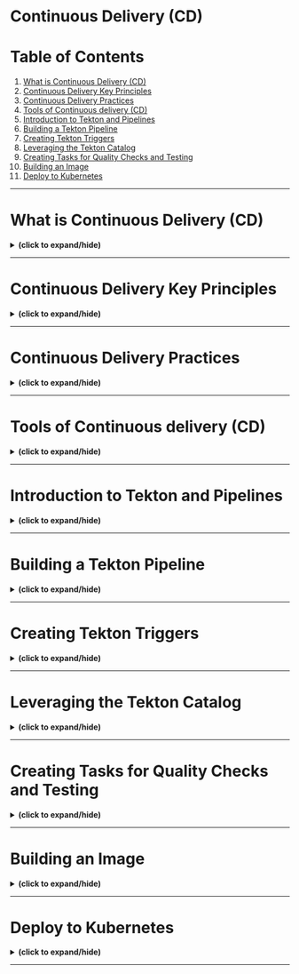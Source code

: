 # Continuous Delivery (CD)

# Table of Contents
1. [What is Continuous Delivery (CD)](#what_is_cd)
2. [Continuous Delivery Key Principles](#cd_principles)
3. [Continuous Delivery Practices](#cd_practices)
4. [Tools of Continuous delivery (CD)](#tools_of_cd)
5. [Introduction to Tekton and Pipelines](#intro_to_tekton_and_pipelines)
6. [Building a Tekton Pipeline](#building_tekton_pipelines)
7. [Creating Tekton Triggers](#creating_tekton_triggers)
8. [Leveraging the Tekton Catalog](#leveraging_tekton_catalog)
9. [Creating Tasks for Quality Checks and Testing](#creating_tasks_for_quality_checks_and_testings)
10. [Building an Image](#building_image)
11. [Deploy to Kubernetes](#deploy_to_kubernetes)

---

<a id="what_is_cd"></a>
# What is Continuous Delivery (CD)
<details close>
<summary><b>(click to expand/hide)</b></summary>
<!-- MarkdownTOC -->

# What is Continuous Delivery?

## Overview
- **Objective**: Understand Continuous Delivery and its differentiation from Continuous Integration.

## Continuous Integration vs Continuous Delivery
- **Continuous Integration (CI)**: Involves integrating code into a main/master/trunk branch regularly to ensure compatibility and functionality.
- **Continuous Delivery (CD)**: Takes the integrated code and deploys it, possibly in various environments, but not necessarily each time CI occurs.

## Definition and Practice of Continuous Delivery
- **Definition**: Practices ensuring that code can be rapidly and safely deployed to production or production-like environments.
- **Key Aspects**:
  - Automated deployment to development, test, or staging environments.
  - Continuous Deployment refers specifically to automatic deployments to production.

## Goals of Continuous Delivery
- **Main Goal**: Enable software release to production at any time.
- **Requirements**:
  - Main/master branch must always be deployable.
  - Implement checks to prevent bad code from entering the main branch.
  - Utilize CI for testing during pull requests.
- **Benefits**:
  - Automates software transport through various stages of the SDLC.
  - Reduces deployment time and costs, including manual failures.
  - Increases deployment confidence and scalability.
  - Improves Quality Assurance across development, testing, and staging stages, leading to reliable production deployments.

## Key Takeaways
- CI/CD are distinct processes in software development.
- Continuous Delivery focuses on building software ready for release at any time.
- It involves deploying code automatically through various stages before production.
- Pull requests and feature branches ensure code reliability before merging.
- The process aims for bug-free, purpose-fit software in production.

<!-- /MarkdownTOC -->
</details>

---

<a id="cd_principles"></a>
# Continuous Delivery Key Principles
<details close>
<summary><b>(click to expand/hide)</b></summary>
<!-- MarkdownTOC -->

# Continuous Delivery Key Principles

## Overview
- **Objective**: Understand and describe the five key principles of Continuous Delivery.

## Five Key Principles

### 1. Build in Quality
- **Concept**: Ensure quality at every step of the development process.
- **Implementation**:
  - Plan for quality.
  - Utilize code reviews and quality checks in every pull request.

### 2. Work in Small Batches
- **Advantages**:
  - Reduces risk.
  - Easier to manage and integrate.
- **Approach**:
  - Keep user stories small.
  - Continuously integrate small changes with the base code.

### 3. Automate Repetitive Tasks
- **Issue**: People are inefficient at repetitive tasks.
- **Solution**:
  - Use automation for tasks like testing.
  - Examples: GitHub Actions for automated testing and integration.

### 4. Relentless Continuous Improvement
- **Philosophy**: Frequent practice leads to proficiency and reduced failure rates.
- **Process**:
  - Deliver changes to a known, working environment.
  - Constantly evaluate and improve processes.

### 5. Collective Responsibility
- **Culture**:
  - Avoid blame culture; focus on system improvement.
- **Responsibility**:
  - Everyone is accountable for their contribution.
  - Emphasize solving systemic issues over individual blame.

## Conclusion
- Continuous Delivery is about integrating quality, working in manageable increments, automating routine tasks, constantly improving processes, and fostering a culture of collective responsibility.
- The focus is on system efficiency and effectiveness, rather than individual performance.

<!-- /MarkdownTOC -->
</details>

---

<a id="cd_practices"></a>
# Continuous Delivery Practices
<details close>
<summary><b>(click to expand/hide)</b></summary>
<!-- MarkdownTOC -->

# Continuous Delivery Practices

## Overview
- **Objective**: Learn Continuous Delivery best practices, CI/CD pipeline requirements, and distinguish between Continuous Deployment and Continuous Delivery.

## Best Practices for Continuous Delivery

### 1. Make Every Change Releasable
- **Includes**: User documentation, operations runbooks.
- **Purpose**: Ensures each change is functional and well-documented.

### 2. Build on Continuous Integration
- **Approach**: Use short-lived feature branches, avoid long-lived branches.
- **Method**: Trunk-based development, where changes are continuously integrated into the main codebase.

### 3. Construct Automated Delivery Pipelines
- **Goal**: Consistent and predictable code releases.
- **Focus**: Automate processes across the software development lifecycle.

### 4. Aim for No Downtime
- **Strategy**: Validate new functions before deploying to public instances.

### 5. Release at the Granularity of Test
- **Rule**: If parts are tested together, they should be released together.
- **Tools**: Use release automation tools for coordinated delivery.

## CI/CD Pipeline Requirements

1. **Code Repository**: Hosts and manages all source code.
2. **Build Server**: Manages application building, ensures clean builds.
3. **Integration Server**: Handles build automation and testing.
4. **Artifact Repository**: Stores binaries and artifacts for deployment.

## Continuous Deployment vs Continuous Delivery

- **Continuous Delivery**:
  - Automated movement of code through the development lifecycle.
  - Depends on passing automation tests.

- **Continuous Deployment**:
  - Part of Continuous Delivery.
  - Involves deploying delivered code to production.

## Business Implementation
- **Determination**: Based on business needs.
- **Benefit of Continuous Deployment**: Facilitates repeated, reliable, and quick software releases to production.

## Conclusion
- Continuous Delivery involves several best practices focusing on automation, testing, and deployment.
- A CI/CD pipeline encompasses various servers and repositories for streamlined development.
- Understanding the distinction between Continuous Deployment and Continuous Delivery is crucial for aligning with business objectives.

<!-- /MarkdownTOC -->
</details>

---

<a id="tools_of_cd"></a>
# Tools of Continuous delivery (CD)
<details close>
<summary><b>(click to expand/hide)</b></summary>
<!-- MarkdownTOC -->

# Tools of Continuous Delivery

## Overview
- **Objective**: Understand and describe various Continuous Delivery (CD) tools and key considerations when choosing a CD tool.

## Key Continuous Delivery Tools

### Jenkins
- **Type**: Older CI/CD tool.
- **Pros**: Large community, many plugins.
- **Cons**: Lacks visibility in pipeline, requires extensive setup and maintenance.

### Spinnaker
- **Origin**: Developed by Netflix.
- **Features**: Cloud-agnostic, manages CD pipelines, simplifies release rollbacks, supports load balancers and scaling clusters.

### Concourse CI
- **Focus**: Built with containers, scalable, flexible with Docker image builds.

### GitLab
- **Capabilities**: Implements both CI and CD, integrates with source code management, supports major cloud platforms.

### Travis CI
- **Characteristics**: CI tool with CD capabilities, minimal maintenance, less feature-rich.

### Tekton
- **Strengths**: Open source, vendor-neutral for Kubernetes, modular, supports multiple environments.

### Go CD
- **Advantages**: Easy pipeline setup, native Docker/Kubernetes support, Value Stream Map tool, YAML/JSON pipeline configuration.

### Argo CD
- **Development**: By Intuit, for GitOps workflow.
- **Utility**: Easy to use UI, integrates with various CI tools, focuses on Kubernetes controller for application state management.

## Choosing a CD Tool: Key Considerations

1. **Features**: Look for audit trails, integrated secrets, and role-based access control.
2. **Compatibility**: Ensure compatibility with existing CI pipelines.
3. **Ease of Use**: Consider setup and maintenance requirements.
4. **Scanning and Deployment**: Tools should handle application security scanning and automate deployments.

## Pipeline Tasks

1. **Security Scanning**: Includes vulnerability and secret scanning, SAST, and DAST.
2. **Code Deployment**: Emphasize automation for consistency across environments.

## Spotlight on Argo CD and Tekton

- **Argo CD**: 
  - Focuses on GitOps pattern.
  - Automates and audits CD processes.
  - Monitors and ensures parity between current and desired application states.

- **Tekton**: 
  - Offers standardized CI/CD tooling.
  - Compatible with tools like Jenkins, Skaffold, Knative.
  - Provides fully portable pipelines for reuse.

## Conclusion
- A variety of CD tools are available, each with unique features and strengths.
- Argo CD and Tekton stand out for their specific functionalities in Kubernetes and pipeline portability.
- When selecting a CD tool, consider features, compatibility, ease of use, and the ability to handle key pipeline tasks.

<!-- /MarkdownTOC -->
</details>

---

<a id="intro_to_tekton_and_pipelines"></a>
# Introduction to Tekton and Pipelines
<details close>
<summary><b>(click to expand/hide)</b></summary>
<!-- MarkdownTOC -->

# Introduction to Tekton and Pipelines

## Overview
- **Purpose**: This video introduces Tekton, explaining its functionality and workings in the context of CI/CD pipelines.
- **Key Point**: Tekton is an open-source framework for creating flexible CI/CD pipelines.

## What is Tekton?
- **Definition**: Tekton is an open-source framework used for building CI/CD pipelines.
- **Flexibility**: Offers a range of building blocks for creating simple to complex pipelines.
- **Applications**: Automates the processes of building, testing, and deploying applications.
- **Execution Control**: Enables running steps either in series or parallel.
- **Compatibility**: Functions across cloud providers and on-premises systems.

## Benefits of Using Tekton
1. **Standardization**: Being vendor-neutral, Tekton standardizes CI/CD tooling across various environments.
2. **Built-In Best Practices**: Offers a logical layout for creating scalable, serverless, and cloud-native CI/CD systems.
3. **Flexibility and Customization**: Provides options to design and customize pipelines based on team requirements.
4. **Cloud Native**: Runs natively on Kubernetes clusters, removing the need for separate CI/CD solutions.

## Tekton's Conceptual Building Blocks
1. **Events**: External triggers like pull requests or Git pushes.
2. **Triggers**: Initiates pipeline runs based on events.
3. **Pipelines**: Collections of tasks executed in response to triggers.
4. **Tasks**: Units of work comprising one or more steps.
5. **Steps**: Actual command executions within tasks.

## Tekton's Physical Building Blocks (Kubernetes CRDs)
1. **EventListener**: Listens for external events like Git activities.
2. **TriggerBinding**: Captures parameters from events for pipeline runs.
3. **TriggerTemplate**: Associates parameters with PipelineRuns.
4. **PipelineRun**: Instantiates a pipeline, managing task executions.
5. **TaskRun**: Creates a Kubernetes pod for each task.
6. **PersistentVolumeClaim**: Facilitates sharing of artifacts across tasks.

## Conclusion
- **Tekton's Role**: A comprehensive framework for CI/CD pipeline creation and management within Kubernetes environments.
- **Learnings**: Understanding of Tekton's flexibility, benefits, conceptual and physical components.

<!-- /MarkdownTOC -->
</details>

---

<a id="building_tekton_pipelines"></a>
# Building a Tekton Pipeline
<details close>
<summary><b>(click to expand/hide)</b></summary>
<!-- MarkdownTOC -->

# Building a Tekton Pipeline

## Overview
- **Objective**: This video demonstrates how to create Tekton tasks, pass parameters to them, and organize these tasks into a Tekton pipeline.
- **Focus**: The process starts from defining steps and tasks, moving towards building a complete pipeline.

## Creating Tekton Tasks
1. **Starting Point**: Define the necessary steps for a Continuous Delivery pipeline, such as code checkout, quality checks, unit tests, artifact building, and deployment.
2. **Task Definition**: Tasks in Tekton, which represent these steps, are defined in YAML files (Kubernetes manifests).
3. **Example - Checkout Task**:
   - **API Version**: Define the API version, e.g., `tekton.dev/v1beta1`.
   - **Resource Type**: Specify the resource type as `task`.
   - **Task Name**: Set a name in the metadata section, e.g., `checkout`.
   - **Steps**: Define steps within the task, including the image used (e.g., `bitnami/git:latest`) and the command to execute (e.g., `git clone`).

## Passing Parameters to Tasks
1. **Defining Parameters**: Parameters are defined using the `params` keyword.
2. **Example Parameter**: Name a parameter `repo-url` with a description and type (string).
3. **Referencing Parameters**: Use `$(params.repo-url)` to reference the parameter in the task's arguments.

## Organizing Tasks into a Pipeline
1. **Pipeline Definition**: Similar to tasks, pipelines are defined in a Kubernetes manifest.
2. **Setting Up**:
   - **API Version**: Specify the API version for the pipeline.
   - **Resource Type**: Declare the resource type as `pipeline`.
   - **Pipeline Name**: Name the pipeline in the metadata section, e.g., `pipeline`.
3. **Adding Tasks**: Add tasks to the pipeline, referencing previously defined tasks and passing necessary parameters.
4. **Pipeline Example**:
   - Define a parameter `repo-url` for the pipeline.
   - Add the `checkout` task, referencing it with `taskRef` and passing the `repo-url` parameter.

## Executing the Pipeline
1. **Applying Definitions**:
   - Use `kubectl` to apply the task and pipeline definitions (`tasks.yaml` and `pipeline.yaml`).
   - Verify creation with `kubectl get pipelines`.
2. **Running the Pipeline**:
   - Utilize the Tekton CLI (`tkn`) to start the pipeline with `tkn pipeline start`.
   - Pass necessary parameters using the `-p` flag.
   - Observe the execution and logs, ensuring the successful run of the pipeline.

## Conclusion
- **Learnings**: Understanding of how to write Tekton tasks, pass parameters, and build a pipeline.
- **Next Steps**: Continue expanding the pipeline by creating more tasks and integrating them into the pipeline definition.

<!-- /MarkdownTOC -->
</details>

---

<a id="creating_tekton_triggers"></a>
# Creating Tekton Triggers
<details close>
<summary><b>(click to expand/hide)</b></summary>
<!-- MarkdownTOC -->

# Creating Tekton Triggers

## Overview
- **Objective**: This video teaches how to create Tekton events, triggers, and use them to start a Tekton pipeline.
- **Key Elements**: Focus on understanding the roles and creation of EventListeners, TriggerBindings, and TriggerTemplates in Tekton.

## Understanding Events and Triggers in Tekton
1. **Tekton Triggers**: Allow pipelines to respond to external events using specific Custom Resource Definitions (CRDs).
2. **Key CRDs**:
   - **EventListener**: Listens for external events.
   - **TriggerBinding**: Binds event data to pipeline properties.
   - **TriggerTemplate**: Creates a PipelineRun with bound data.

## Building a Simple Event Listener for a CD Pipeline
1. **Definition**:
   - **API Version**: `triggers.tekton.dev/v1beta1`.
   - **Resource Type**: `EventListener`.
   - **Name**: "cd-listener".
2. **Specifications**:
   - **ServiceAccountName**: Specify the ServiceAccount for pipeline execution (e.g., "pipeline" in OpenShift).
   - **Triggers**: Define a binding ("cd-binding") and a template ("cd-template").

## Creating a TriggerBinding
1. **Setup**:
   - **API Version**: Same as EventListener.
   - **Resource Type**: `TriggerBinding`.
   - **Name**: "cd-binding".
2. **Specifications**:
   - Define parameters like "repository" (`body.repository.url`) and "branch" (`body.ref`).

## Specifying a TriggerTemplate
1. **Definition**:
   - **API Version**: Same as above.
   - **Resource Type**: `TriggerTemplate`.
   - **Name**: "cd-template".
2. **Specifications**:
   - Define parameters like "repository" (with a description and default) and "branch" (defaulting to "master").
   - **ResourceTemplates**: Include a PipelineRun resource with specified `serviceAccountName`, `pipelineRef`, and parameters mapping.

## Testing and Execution
1. **Testing Locally**:
   - Use the Kubernetes `port-forward` command to expose the EventListener.
   - Test with the `curl` command, posting JSON data to the exposed port.
2. **Confirmation**:
   - Verify the execution by checking pipeline run logs and observing the checkout task execution.

## Conclusion
- **Capabilities Learned**: How to set up and use Tekton EventListeners, TriggerBindings, and TriggerTemplates.
- **Practical Application**: Demonstrated how to test and confirm the trigger functionality using local tools.

<!-- /MarkdownTOC -->
</details>

---

<a id="leveraging_tekton_catalog"></a>
# Leveraging the Tekton Catalog
<details close>
<summary><b>(click to expand/hide)</b></summary>
<!-- MarkdownTOC -->



<!-- /MarkdownTOC -->
</details>

---

<a id="creating_tasks_for_quality_checks_and_testings"></a>
# Creating Tasks for Quality Checks and Testing
<details close>
<summary><b>(click to expand/hide)</b></summary>
<!-- MarkdownTOC -->



<!-- /MarkdownTOC -->
</details>

---

<a id="building_image"></a>
# Building an Image
<details close>
<summary><b>(click to expand/hide)</b></summary>
<!-- MarkdownTOC -->



<!-- /MarkdownTOC -->
</details>

---

<a id="deploy_to_kubernetes"></a>
# Deploy to Kubernetes
<details close>
<summary><b>(click to expand/hide)</b></summary>
<!-- MarkdownTOC -->



<!-- /MarkdownTOC -->
</details>

---
